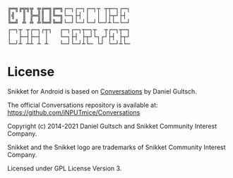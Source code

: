 <pre>
╔═╗╔╦╗╦ ╦╔═╗╔═╗┌─┐┌─┐┌─┐┬ ┬┬─┐┌─┐
║╣  ║ ╠═╣║ ║╚═╗└─┐├┤ │  │ │├┬┘├┤ 
╚═╝ ╩ ╩ ╩╚═╝╚═╝└─┘└─┘└─┘└─┘┴└─└─┘
┌─┐┬ ┬┌─┐┌┬┐  ┌─┐┌─┐┬─┐┬  ┬┌─┐┬─┐
│  ├─┤├─┤ │   └─┐├┤ ├┬┘└┐┌┘├┤ ├┬┘
└─┘┴ ┴┴ ┴ ┴   └─┘└─┘┴└─ └┘ └─┘┴└─
</pre>

# License

Snikket for Android is based on [Conversations](https://conversations.im/) by Daniel Gultsch.

The official Conversations repository is available at: https://github.com/iNPUTmice/Conversations

Copyright (c) 2014-2021 Daniel Gultsch and Snikket Community Interest Company.

Snikket and the Snikket logo are trademarks of Snikket Community Interest Company.

Licensed under GPL License Version 3.

